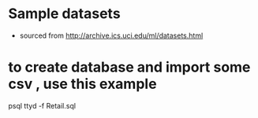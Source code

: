 # Sample datasets
- sourced from http://archive.ics.uci.edu/ml/datasets.html

# to create database and import some csv , use this example
psql ttyd -f Retail.sql 
